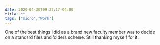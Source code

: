 ```yaml
---
date: 2020-04-30T09:25:17-04:00
title: ""
tags: ["micro","Work"]
---
```

One of the best things I did as a brand new faculty member was to decide on a standard files and folders scheme. Still thanking myself for it.
